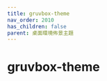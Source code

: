 ```yaml
---
title: gruvbox-theme
nav_order: 2010
has_children: false
parent: 桌面環境佈景主題
---
```



# gruvbox-theme
